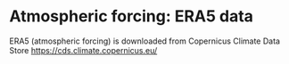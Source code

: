 # Atmospheric forcing: ERA5 data

ERA5 (atmospheric forcing) is downloaded from Copernicus Climate Data Store https://cds.climate.copernicus.eu/
